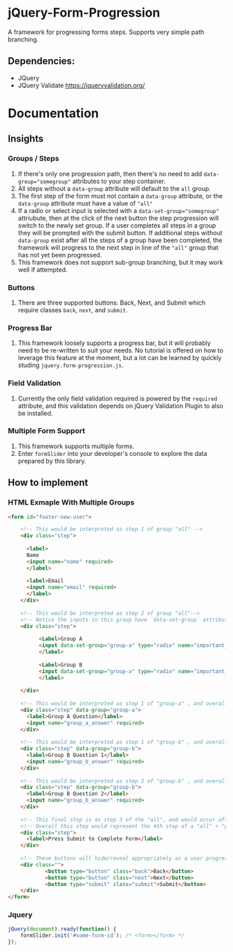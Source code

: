 # jQuery-Form-Progression
A framework for progressing forms steps. Supports very simple path branching.

## Dependencies:

* JQuery
* JQuery Validate https://jqueryvalidation.org/

# Documentation

## Insights

### Groups / Steps
1. If there's only one progression path, then there's no need to add `data-group="somegroup"` attributes to your step container. 
2. All steps without a `data-group` attribute will default to the `all` group. 
3. The first step of the form must not contain a `data-group` attribute, or the `data-group` attribute must have a value of `"all"`
4. If a radio or select input is selected with a `data-set-group="somegroup"` attriubute, then at the click of the next button the step progression will switch to the newly set group. If a user completes all steps in a group they will be prompted with the submit button. If additional steps without `data-group` exist after all the steps of a group have been completed, the framework will progress to the next step in line of the `"all"` group that has not yet been progressed. 
5. This framework does not support sub-group branching, but it may work well if attempted. 

### Buttons
1. There are three supported buttons: Back, Next, and Submit which require classes `back`, `next`, and `submit`. 

### Progress Bar
1. This framework loosely supports a progress bar, but it will probably need to be re-written to suit your needs. No tutorial is offered on how to leverage this feature at the moment, but a lot can be learned by quickly studing `jquery.form-progression.js`. 

### Field Validation

1. Currently the only field validation required is powered by the `required` attribute, and this validation depends on jQuery Validation Plugin to also be installed.

### Multiple Form Support 

1. This framework supports multiple forms. 
2. Enter `formSlider` into your developer's console to explore the data prepared by this library. 


## How to implement

### HTML Exmaple With Multiple Groups

```html
<form id="footer-new-user">

    <!-- This would be interpreted as step 1 of group "all" -->
    <div class="step">
    
      <label>
      Name
      <input name="name" required>
      </label>
      
      <label>Email
      <input name="email" required>
      </label>
    </div>
    
    <!-- This would be interpreted as step 2 of group "all"-->
    <!-- Notice the inputs in this group have `data-set-group` attributes that will be used to alter the course of progression-->
    <div class="step">
    
          <Label>Group A
          <input data-set-group="group-a" type="radio" name="important_choice" required>
          </label>
          
          <Label>Group B
          <input data-set-group="group-a" type="radio" name="important_choice" required>
          </label>
        
    </div>
    
    <!-- This would be interpreted as step 1 of "group-a" , and overall the 3rd step of the entire progression if "Group A" was chosen by the user -->
    <div class="step" data-group="group-a">
      <label>Group A Question</label>
      <input name="group_a_answer" required>
    </div>
    
    <!-- This would be interpreted as step 1 of "group-b" , and overall the 3rd step of the entire progression if "Group B" was chosen by the user -->
    <div class="step" data-group="group-b">
      <label>Group B Question 1</label>
      <input name="group_b_answer" required>
    </div>
    
    <!-- This would be interpreted as step 2 of "group-b" , and overall the 4th step of the entire progression if "Group B" was chosen by the user -->
    <div class="step" data-group="group-b">
      <label>Group B Question 2</label>
      <input name="group_b_answer" required>
    </div>
    
    <!-- This final step is as step 3 of the "all", and would occur after the prior groups completed their steps. -->
    <!-- Overall this step would represent the 4th step of a "all" + "group-a" progression flow and the 5th step of a "all" + "group-b" submission flow -->
    <div class="step">
      <label>Press Submit to Complete Form</label>
    </div>
    
    <!-- These buttons will hide/reveal appropriately as a user progresses through form steps -->
    <div class="">
            <button type="button" class="back">Back</button>
            <button type="button" class="next">Next</button>
            <button type="submit" class="submit">Submit</button>
    </div>
</form>
```

### Jquery
```javascript
jQuery(document).ready(function() {
    formSlider.init('#some-form-id'); /* <form></form> */
});
```

